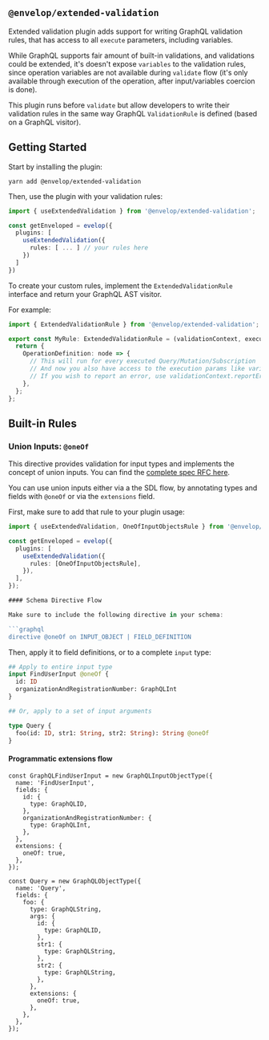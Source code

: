 ## `@envelop/extended-validation`

Extended validation plugin adds support for writing GraphQL validation rules, that has access to all `execute` parameters, including variables.

While GraphQL supports fair amount of built-in validations, and validations could be extended, it's doesn't expose `variables` to the validation rules, since operation variables are not available during `validate` flow (it's only available through execution of the operation, after input/variables coercion is done).

This plugin runs before `validate` but allow developers to write their validation rules in the same way GraphQL `ValidationRule` is defined (based on a GraphQL visitor).

## Getting Started

Start by installing the plugin:

```
yarn add @envelop/extended-validation
```

Then, use the plugin with your validation rules:

```ts
import { useExtendedValidation } from '@envelop/extended-validation';

const getEnveloped = evelop({
  plugins: [
    useExtendedValidation({
      rules: [ ... ] // your rules here
    })
  ]
})
```

To create your custom rules, implement the `ExtendedValidationRule` interface and return your GraphQL AST visitor.

For example:

```ts
import { ExtendedValidationRule } from '@envelop/extended-validation';

export const MyRule: ExtendedValidationRule = (validationContext, executionArgs) => {
  return {
    OperationDefinition: node => {
      // This will run for every executed Query/Mutation/Subscription
      // And now you also have access to the execution params like variables, context and so on.
      // If you wish to report an error, use validationContext.reportError or throw an exception.
    },
  };
};
```

## Built-in Rules

### Union Inputs: `@oneOf`

This directive provides validation for input types and implements the concept of union inputs. You can find the [complete spec RFC here](https://github.com/graphql/graphql-spec/pull/825).

You can use union inputs either via a the SDL flow, by annotating types and fields with `@oneOf` or via the `extensions` field.

First, make sure to add that rule to your plugin usage:

````ts
import { useExtendedValidation, OneOfInputObjectsRule } from '@envelop/extended-validation';

const getEnveloped = evelop({
  plugins: [
    useExtendedValidation({
      rules: [OneOfInputObjectsRule],
    }),
  ],
});

#### Schema Directive Flow

Make sure to include the following directive in your schema:

```graphql
directive @oneOf on INPUT_OBJECT | FIELD_DEFINITION
````

Then, apply it to field definitions, or to a complete `input` type:

```graphql
## Apply to entire input type
input FindUserInput @oneOf {
  id: ID
  organizationAndRegistrationNumber: GraphQLInt
}

## Or, apply to a set of input arguments

type Query {
  foo(id: ID, str1: String, str2: String): String @oneOf
}
```

#### Programmatic extensions flow

```tsx
const GraphQLFindUserInput = new GraphQLInputObjectType({
  name: 'FindUserInput',
  fields: {
    id: {
      type: GraphQLID,
    },
    organizationAndRegistrationNumber: {
      type: GraphQLInt,
    },
  },
  extensions: {
    oneOf: true,
  },
});

const Query = new GraphQLObjectType({
  name: 'Query',
  fields: {
    foo: {
      type: GraphQLString,
      args: {
        id: {
          type: GraphQLID,
        },
        str1: {
          type: GraphQLString,
        },
        str2: {
          type: GraphQLString,
        },
      },
      extensions: {
        oneOf: true,
      },
    },
  },
});
```
